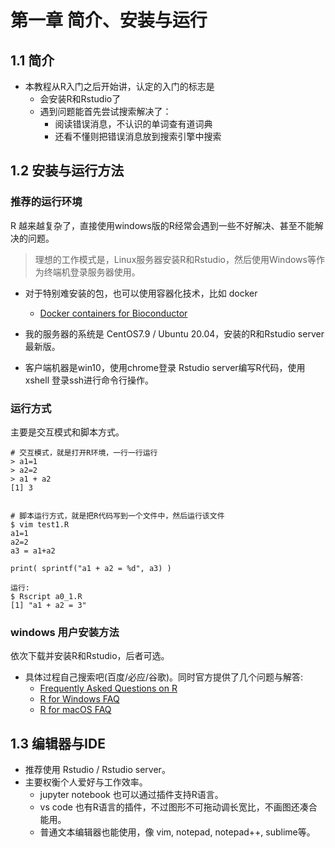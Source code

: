 # 第一章 简介、安装与运行




## 1.1 简介

- 本教程从R入门之后开始讲，认定的入门的标志是
    * 会安装R和Rstudio了
    * 遇到问题能首先尝试搜索解决了：
        * 阅读错误消息，不认识的单词查有道词典
        * 还看不懂则把错误消息放到搜索引擎中搜索



## 1.2 安装与运行方法


### 推荐的运行环境

R 越来越复杂了，直接使用windows版的R经常会遇到一些不好解决、甚至不能解决的问题。

> 理想的工作模式是，Linux服务器安装R和Rstudio，然后使用Windows等作为终端机登录服务器使用。

- 对于特别难安装的包，也可以使用容器化技术，比如 docker
    * [Docker containers for Bioconductor](https://www.bioconductor.org/help/docker/)


- 我的服务器的系统是 CentOS7.9 / Ubuntu 20.04，安装的R和Rstudio server最新版。
- 客户端机器是win10，使用chrome登录 Rstudio server编写R代码，使用 xshell 登录ssh进行命令行操作。



### 运行方式

主要是交互模式和脚本方式。

```
# 交互模式，就是打开R环境，一行一行运行
> a1=1
> a2=2
> a1 + a2
[1] 3


# 脚本运行方式，就是把R代码写到一个文件中，然后运行该文件
$ vim test1.R
a1=1
a2=2
a3 = a1+a2

print( sprintf("a1 + a2 = %d", a3) )

运行:
$ Rscript a0_1.R 
[1] "a1 + a2 = 3"
```







### windows 用户安装方法

依次下载并安装R和Rstudio，后者可选。

- 具体过程自己搜索吧(百度/必应/谷歌)。同时官方提供了几个问题与解答:
    * [Frequently Asked Questions on R](https://cran.r-project.org/doc/FAQ/R-FAQ.html)
    * [R for Windows FAQ](https://cran.r-project.org/bin/windows/base/rw-FAQ.html)
    * [R for macOS FAQ](https://cran.r-project.org/bin/macosx/RMacOSX-FAQ.html)






## 1.3 编辑器与IDE

- 推荐使用 Rstudio / Rstudio server。
- 主要权衡个人爱好与工作效率。
    * jupyter notebook 也可以通过插件支持R语言。
    * vs code 也有R语言的插件，不过图形不可拖动调长宽比，不画图还凑合能用。
    * 普通文本编辑器也能使用，像 vim, notepad, notepad++, sublime等。

